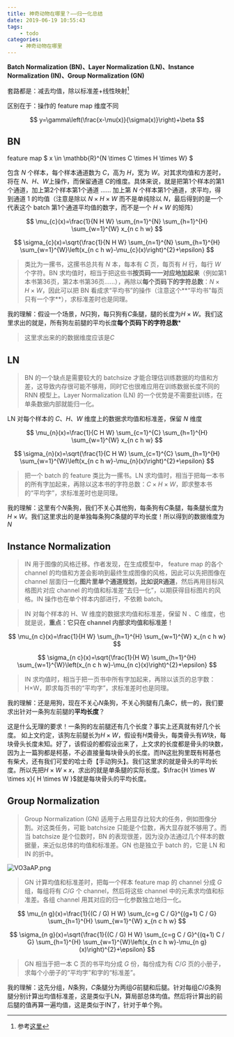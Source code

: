 ```yaml
---
title: 神奇动物在哪里？——归一化总结
date: 2019-06-19 10:55:43
tags:
    - todo
categories:
    - 神奇动物在哪里
---
```


**Batch Normalization (BN)、Layer Normalization (LN)、Instance Normalization (IN)、Group Normalization (GN)**


套路都是：减去均值，除以标准差+线性映射[^1]

区别在于：操作的 feature map 维度不同

$$
y=\gamma\left(\frac{x-\mu(x)}{\sigma(x)}\right)+\beta
$$

## BN

feature map
$ x \in \mathbb{R}^{N \times C \times H \times W} $

包含 $N$ 个样本，每个样本通道数为 $C$，高为 $H$，宽为 $W$。对其求均值和方差时，将在 $N$、$H$、$W$上操作，而保留通道 $C$的维度。具体来说，就是把第1个样本的第1个通道，加上第2个样本第1个通道 ...... 加上第 $N$ 个样本第1个通道，求平均，得到通道 1 的均值（注意是除以 $N \times H \times W$ 而不是单纯除以 $N$，最后得到的是一个代表这个 batch 第1个通道平均值的数字，而不是一个 $H \times W$ 的矩阵）

$$
\mu_{c}(x)=\frac{1}{N H W} \sum_{n=1}^{N} \sum_{h=1}^{H} \sum_{w=1}^{W} x_{n c h w}
$$

$$
\sigma_{c}(x)=\sqrt{\frac{1}{N H W} \sum_{n=1}^{N} \sum_{h=1}^{H} \sum_{w=1}^{W}\left(x_{n c h w}-\mu_{c}(x)\right)^{2}+\epsilon}
$$

> 类比为一摞书，这摞书总共有 $N$ 本，每本有 $C$ 页，每页有 $H$ 行，每行 $W$ 个字符。BN 求均值时，相当于把这些书**按页码一一对应地加起来**（例如第1本书第36页，第2本书第36页......），再除以**每个页码下的字符总数**：$N \times H \times W$，因此可以把 BN 看成求“平均书”的操作（注意这个**“平均书”每页只有一个字**），求标准差时也是同理。

我的理解：假设一个场景，$N$只狗，每只狗有$C$条腿，腿的长度为$H \times W$。我们这里求出的就是，所有狗左前腿的平均长度**每个页码下的字符总数***
> 这里求出来的的数据维度应该是$C$

## LN

> BN 的一个缺点是需要较大的 batchsize 才能合理估训练数据的均值和方差，这导致内存很可能不够用，同时它也很难应用在训练数据长度不同的 RNN 模型上。Layer Normalization (LN) 的一个优势是不需要批训练，在单条数据内部就能归一化。

LN 对每个样本的 $C$、$H$、$W$ 维度上的数据求均值和标准差，保留 $N$ 维度

$$
\mu_{n}(x)=\frac{1}{C H W} \sum_{c=1}^{C} \sum_{h=1}^{H} \sum_{w=1}^{W} x_{n c h w}
$$

$$
\sigma_{n}(x)=\sqrt{\frac{1}{C H W} \sum_{c=1}^{C} \sum_{h=1}^{H} \sum_{w=1}^{W}\left(x_{n c h w}-\mu_{n}(x)\right)^{2}+\epsilon}
$$

> 把一个 batch 的 feature 类比为一摞书。LN 求均值时，相当于把每一本书的所有字加起来，再除以这本书的字符总数：$C \times H \times W$，即求整本书的“平均字”，求标准差时也是同理。

我的理解：这里有个$N$条狗，我们不关心其他狗，每条狗有$C$条腿，每条腿长度为$H \times W$。我们这里求出的是单独每条狗$C$条腿的平均长度！所以得到的数据维度为$N$

## Instance Normalization

> IN 用于图像的风格迁移。作者发现，在生成模型中， feature map 的各个 channel 的均值和方差会影响到最终生成图像的风格，因此可以先把图像在 channel 层面归一化**图片里单个通道规划，比如说R通道**，然后再用目标风格图片对应 channel 的均值和标准差“去归一化”，以期获得目标图片的风格。IN 操作也在单个样本内部进行，不依赖 batch。

> IN 对每个样本的 H、W 维度的数据求均值和标准差，保留 N 、C 维度，也就是说，**重点：它只在 channel 内部求均值和标准差！**

$$
\mu_{n c}(x)=\frac{1}{H W} \sum_{h=1}^{H} \sum_{w=1}^{W} x_{n c h w}
$$

$$
\sigma_{n c}(x)=\sqrt{\frac{1}{H W} \sum_{h=1}^{H} \sum_{w=1}^{W}\left(x_{n c h w}-\mu_{n c}(x)\right)^{2}+\epsilon}
$$

> IN 求均值时，相当于把一页书中所有字加起来，再除以该页的总字数：H×W，即求每页书的“平均字”，求标准差时也是同理。

我的理解：还是用狗，现在不关心$N$条狗，不关心狗腿有几条$C$，统一的，我们要求出针对一条狗左前腿的**平均长度**？

这是什么无理的要求！一条狗的左前腿还有几个长度？事实上还真就有好几个长度。
如上文约定，该狗左前腿长为$H \times W$，假设有$H$类骨头，每类骨头有$W$块，每块骨头长度未知。好了，该假设的都假设出来了，上文求的长度都是骨头的块数，因为上一篇狗都是柯基，不必直接量每块骨头的长度。而IN这批狗里既有柯基也有柴犬，还有我们可爱的哈士奇【手动狗头】。我们这里求的就是骨头的平均长度。所以先把$H \times W \times x$，求出的就是单条腿的实际长度。$\frac{H \times W \times x}{ H \times W }$就是每块骨头的平均长度。


## Group Normalization

> Group Normalization (GN) 适用于占用显存比较大的任务，例如图像分割。对这类任务，可能 batchsize 只能是个位数，再大显存就不够用了。而当 batchsize 是个位数时，BN 的表现很差，因为没办法通过几个样本的数据量，来近似总体的均值和标准差。GN 也是独立于 batch 的，它是 LN 和 IN 的折中。

![VO3aAP.png](https://s2.ax1x.com/2019/06/19/VO3aAP.png)

> GN 计算均值和标准差时，把每一个样本 feature map 的 channel 分成 $G$ 组，每组将有 $C/G$ 个 channel，然后将这些 channel 中的元素求均值和标准差。各组 channel 用其对应的归一化参数独立地归一化。

$$
\mu_{n g}(x)=\frac{1}{(C / G) H W} \sum_{c=g C / G}^{(g+1) C / G} \sum_{h=1}^{H} \sum_{w=1}^{W} x_{n c h w}
$$

$$
\sigma_{n g}(x)=\sqrt{\frac{1}{(C / G) H W} \sum_{c=g C / G}^{(q+1) C / G} \sum_{h=1}^{H} \sum_{w=1}^{W}\left(x_{n c h w}-\mu_{n g}(x)\right)^{2}+\epsilon}
$$

> GN 相当于把一本 C 页的书平均分成 $G$ 份，每份成为有 $C/G$ 页的小册子，求每个小册子的“平均字”和字的“标准差”。

我的理解：这先分组，$N$条狗，$C$条腿分为两组$G$前腿和后腿。针对每组$C/G$条狗腿分别计算出均值标准差，这是类似于LN，算局部总体均值。然后将计算出的前后腿的值再算一遍均值，这是类似于IN了，针对于单个狗。

[^1]:参考[这里](https://zhuanlan.zhihu.com/p/69659844)
